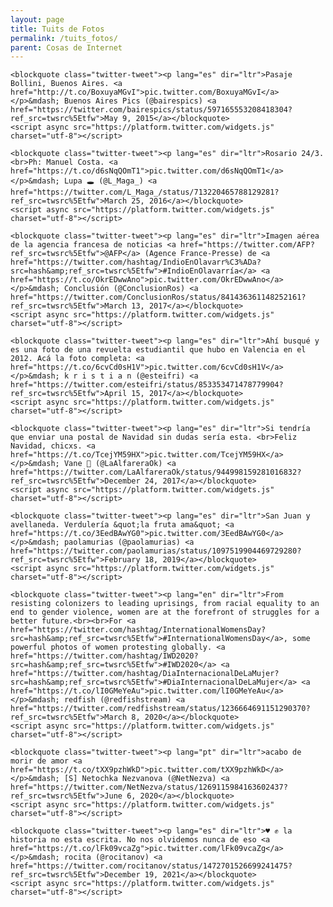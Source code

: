 ```yaml
---
layout: page
title: Tuits de Fotos
permalink: /tuits_fotos/
parent: Cosas de Internet
---
```


<div class="center">

    <blockquote class="twitter-tweet"><p lang="es" dir="ltr">Pasaje Bollini, Buenos Aires. <a href="http://t.co/BoxuyaMGvI">pic.twitter.com/BoxuyaMGvI</a></p>&mdash; Buenos Aires Pics (@bairespics) <a href="https://twitter.com/bairespics/status/597165553208418304?ref_src=twsrc%5Etfw">May 9, 2015</a></blockquote>
    <script async src="https://platform.twitter.com/widgets.js" charset="utf-8"></script>

    <blockquote class="twitter-tweet"><p lang="es" dir="ltr">Rosario 24/3. <br>Ph: Manuel Costa. <a href="https://t.co/d6sNqQOmT1">pic.twitter.com/d6sNqQOmT1</a></p>&mdash; Lupa 🕳️ (@L_Maga_) <a href="https://twitter.com/L_Maga_/status/713220465788129281?ref_src=twsrc%5Etfw">March 25, 2016</a></blockquote>
    <script async src="https://platform.twitter.com/widgets.js" charset="utf-8"></script>

    <blockquote class="twitter-tweet"><p lang="es" dir="ltr">Imagen aérea de la agencia francesa de noticias <a href="https://twitter.com/AFP?ref_src=twsrc%5Etfw">@AFP</a> (Agence France-Presse) de <a href="https://twitter.com/hashtag/IndioEnOlavarr%C3%ADa?src=hash&amp;ref_src=twsrc%5Etfw">#IndioEnOlavarría</a> <a href="https://t.co/OkrEDwwAno">pic.twitter.com/OkrEDwwAno</a></p>&mdash; Conclusión (@ConclusionRos) <a href="https://twitter.com/ConclusionRos/status/841436361148252161?ref_src=twsrc%5Etfw">March 13, 2017</a></blockquote>
    <script async src="https://platform.twitter.com/widgets.js" charset="utf-8"></script>

    <blockquote class="twitter-tweet"><p lang="es" dir="ltr">Ahí busqué y es una foto de una revuelta estudiantil que hubo en Valencia en el 2012. Acá la foto completa: <a href="https://t.co/6cvCd0sH1V">pic.twitter.com/6cvCd0sH1V</a></p>&mdash; k r i s t i a n (@esteifri) <a href="https://twitter.com/esteifri/status/853353471478779904?ref_src=twsrc%5Etfw">April 15, 2017</a></blockquote>
    <script async src="https://platform.twitter.com/widgets.js" charset="utf-8"></script>

    <blockquote class="twitter-tweet"><p lang="es" dir="ltr">Si tendría que enviar una postal de Navidad sin dudas sería esta. <br>Feliz Navidad, chicxs. <a href="https://t.co/TcejYM59HX">pic.twitter.com/TcejYM59HX</a></p>&mdash; Vane 💚 (@LaAlfareraOk) <a href="https://twitter.com/LaAlfareraOk/status/944998159281016832?ref_src=twsrc%5Etfw">December 24, 2017</a></blockquote>
    <script async src="https://platform.twitter.com/widgets.js" charset="utf-8"></script>

    <blockquote class="twitter-tweet"><p lang="es" dir="ltr">San Juan y avellaneda. Verdulería &quot;la fruta ama&quot; <a href="https://t.co/3EedBAwYG0">pic.twitter.com/3EedBAwYG0</a></p>&mdash; paolamurias (@paolamurias) <a href="https://twitter.com/paolamurias/status/1097519904469729280?ref_src=twsrc%5Etfw">February 18, 2019</a></blockquote>
    <script async src="https://platform.twitter.com/widgets.js" charset="utf-8"></script>

    <blockquote class="twitter-tweet"><p lang="en" dir="ltr">From resisting colonizers to leading uprisings, from racial equality to an end to gender violence, women are at the forefront of struggles for a better future.<br><br>For <a href="https://twitter.com/hashtag/InternationalWomensDay?src=hash&amp;ref_src=twsrc%5Etfw">#InternationalWomensDay</a>, some powerful photos of women protesting globally. <a href="https://twitter.com/hashtag/IWD2020?src=hash&amp;ref_src=twsrc%5Etfw">#IWD2020</a> <a href="https://twitter.com/hashtag/DiaInternacionalDeLaMujer?src=hash&amp;ref_src=twsrc%5Etfw">#DiaInternacionalDeLaMujer</a> <a href="https://t.co/lI0GMeYeAu">pic.twitter.com/lI0GMeYeAu</a></p>&mdash; redfish (@redfishstream) <a href="https://twitter.com/redfishstream/status/1236664691151290370?ref_src=twsrc%5Etfw">March 8, 2020</a></blockquote>
    <script async src="https://platform.twitter.com/widgets.js" charset="utf-8"></script>

    <blockquote class="twitter-tweet"><p lang="pt" dir="ltr">acabo de morir de amor <a href="https://t.co/tXX9pzhWkD">pic.twitter.com/tXX9pzhWkD</a></p>&mdash; [S] Netochka Nezvanova (@NetNezva) <a href="https://twitter.com/NetNezva/status/1269115984163602437?ref_src=twsrc%5Etfw">June 6, 2020</a></blockquote>
    <script async src="https://platform.twitter.com/widgets.js" charset="utf-8"></script>

    <blockquote class="twitter-tweet"><p lang="es" dir="ltr">♥️ ✊ la historia no esta escrita. No nos olvidemos nunca de eso <a href="https://t.co/lFk09vcaZg">pic.twitter.com/lFk09vcaZg</a></p>&mdash; rocita (@rocitanov) <a href="https://twitter.com/rocitanov/status/1472701526699241475?ref_src=twsrc%5Etfw">December 19, 2021</a></blockquote>
    <script async src="https://platform.twitter.com/widgets.js" charset="utf-8"></script>

</div>
